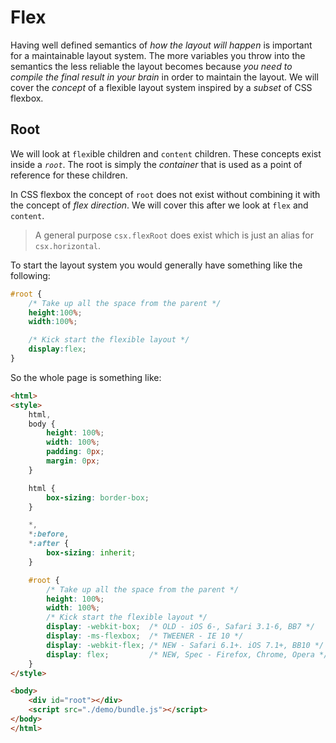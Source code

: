 # Flex

Having well defined semantics of *how the layout will happen* is important for a maintainable layout system. The more variables you throw into the semantics the less reliable the layout becomes because *you need to compile the final result in your brain* in order to maintain the layout. We will cover the *concept* of a flexible layout system inspired by a *subset* of CSS flexbox.

## Root
We will look at `flex`ible children and `content` children. These concepts exist inside a *`root`*. The root is simply the *container* that is used as a point of reference for these children.

In CSS flexbox the concept of `root` does not exist without combining it with the concept of *flex direction*. We will cover this after we look at `flex` and `content`.

> A general purpose `csx.flexRoot` does exist which is just an alias for `csx.horizontal`.

To start the layout system you would generally have something like the following:

```css
#root {
    /* Take up all the space from the parent */
    height:100%;
    width:100%;

    /* Kick start the flexible layout */
    display:flex;
}
```
So the whole page is something like:
```html
<html>
<style>
    html,
    body {
        height: 100%;
        width: 100%;
        padding: 0px;
        margin: 0px;
    }

    html {
        box-sizing: border-box;
    }

    *,
    *:before,
    *:after {
        box-sizing: inherit;
    }

    #root {
        /* Take up all the space from the parent */
        height: 100%;
        width: 100%;
        /* Kick start the flexible layout */
        display: -webkit-box;  /* OLD - iOS 6-, Safari 3.1-6, BB7 */
        display: -ms-flexbox;  /* TWEENER - IE 10 */
        display: -webkit-flex; /* NEW - Safari 6.1+. iOS 7.1+, BB10 */
        display: flex;         /* NEW, Spec - Firefox, Chrome, Opera */
    }
</style>

<body>
    <div id="root"></div>
    <script src="./demo/bundle.js"></script>
</body>
</html>
```
